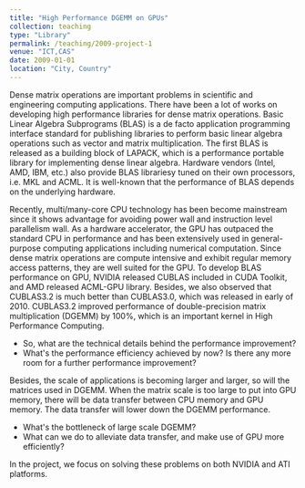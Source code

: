 ```yaml
---
title: "High Performance DGEMM on GPUs"
collection: teaching
type: "Library"
permalink: /teaching/2009-project-1
venue: "ICT,CAS"
date: 2009-01-01
location: "City, Country"
---
```


Dense matrix operations are important problems in scientific and engineering computing applications. 
There have been a lot of works on developing high performance libraries for dense matrix operations.
Basic Linear Algebra Subprograms (BLAS) is a de facto application programming interface standard for publishing libraries to perform basic linear algebra operations such as vector and matrix multiplication.
The first BLAS is released as a building block of LAPACK, which is a performance portable library for implementing dense linear algebra.
Hardware vendors (Intel, AMD, IBM, etc.) also provide BLAS librariesy tuned on their own processors, i.e. MKL and ACML. 
It is well-known that the performance of BLAS depends on the underlying hardware.

Recently, multi/many-core CPU technology has been become mainstream since it shows advantage for avoiding power wall and instruction level parallelism wall.
As a hardware accelerator, the GPU has outpaced the standard CPU in performance and has been extensively used in general-purpose computing applications including numerical computation. 
Since dense matrix operations are compute intensive and exhibit regular memory access patterns, they are well suited for the GPU. 
To develop BLAS performance on GPU, NVIDIA released CUBLAS included in CUDA Toolkit, and AMD released ACML-GPU library.
Besides, we also observed that CUBLAS3.2 is much better than CUBLAS3.0, which was released in early of 2010. 
CUBLAS3.2 improved performance of double-precision matrix multiplication (DGEMM) by 100%, which is an important kernel in High Performance Computing.

* So, what are the technical details behind the performance improvement?
* What's the performance efficiency achieved by now? Is there any more room for a further performance improvement?

Besides, the scale of applications is becoming larger and larger, so will the matrices used in DGEMM. 
When the matrix scale is too large to put into GPU memory, there will be data transfer between CPU memory and GPU memory. 
The data transfer will lower down the DGEMM performance.
* What's the bottleneck of large scale DGEMM?
* What can we do to alleviate data transfer, and make use of GPU more efficiently?

In the project, we focus on solving these problems on both NVIDIA and ATI platforms. 
